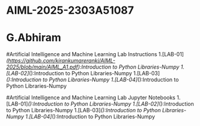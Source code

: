 # AIML-2025-2303A51087
# G.Abhiram
#Artificial Intelligence and Machine Learning Lab Instructions
1.[LAB-01]_(https://github.com/kirankumareranki/AIML-2025/blob/main/AIML_A1.pdf):Introduction to Python Libraries-Numpy
1.[LAB-02]_():Introduction to Python Libraries-Numpy
1.[LAB-03]_():Introduction to Python Libraries-Numpy
1.[LAB-04]_():Introduction to Python Libraries-Numpy


#Artificial Intelligence and Machine Learning Lab Jupyter Notebooks
1.[LAB-01]_():Introduction to Python Libraries-Numpy
1.[LAB-02]_():Introduction to Python Libraries-Numpy
1.[LAB-03]_():Introduction to Python Libraries-Numpy
1.[LAB-04]_():Introduction to Python Libraries-Numpy
